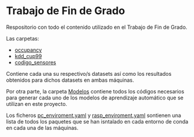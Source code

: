 # Trabajo de Fin de Grado

Respositorio con todo el contenido utilizado en el Trabajo de Fin de Grado.

Las carpetas: 

* [occupancy](https://github.com/Nuriadj/TFG/tree/main/occupancy)
* [kdd_cup99](https://github.com/Nuriadj/TFG/tree/main/kdd_cup99) 
* [codigo_sensores](https://github.com/Nuriadj/TFG/tree/main/codigo_sensores)

Contiene cada una su respectivo/s datasets así como los resultados obtenidos para dichos datasets en ambas máquinas.

Por otra parte, la carpeta [Modelos](https://github.com/Nuriadj/TFG/tree/main/Modelos) contiene todos los códigos necesarios para generar cada uno de los modelos de aprendizaje automático que se utilizan en este proyecto.

Los ficheros [pc_enviroment.yaml](https://github.com/Nuriadj/TFG/blob/main/pc_enviroment.yaml) y [rasp_enviroment.yaml](https://github.com/Nuriadj/TFG/blob/main/rasp_enviroment.yaml) sontienen una lista de todos los paquetes que se han isntalado en cada entorno de conda en cada una de las máquinas.
